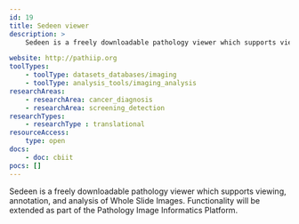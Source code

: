 ```yaml
---
id: 19
title: Sedeen viewer
description: >
    Sedeen is a freely downloadable pathology viewer which supports viewing, annotation, and analysis of Whole Slide Images.

website: http://pathiip.org
toolTypes:
    - toolType: datasets_databases/imaging
    - toolType: analysis_tools/imaging_analysis
researchAreas:
    - researchArea: cancer_diagnosis
    - researchArea: screening_detection
researchTypes:
    - researchType : translational
resourceAccess:
    type: open
docs:
    - doc: cbiit
pocs: []        
---
```

Sedeen is a freely downloadable pathology viewer which supports viewing, annotation, and analysis of Whole Slide Images. Functionality will be extended as part of the Pathology Image Informatics Platform.
